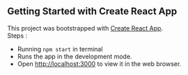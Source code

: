Getting Started with Create React App
--
This project was bootstrapped with [Create React App](https://github.com/facebook/create-react-app). <br>
Steps : <br>
* Running `npm start` in terminal
* Runs the app in the development mode.
* Open [http://localhost:3000](http://localhost:3000) to view it in the web browser.
